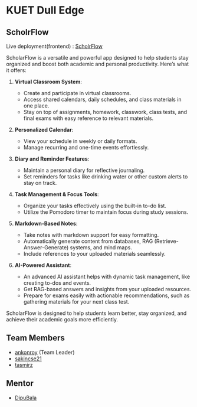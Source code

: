 # KUET Dull Edge

## ScholrFlow

Live deployment(frontend) : [ScholrFlow](https://kuet-dull-edge-test.onrender.com/)

ScholarFlow is a versatile and powerful app designed to help students stay organized and boost both academic and personal productivity. Here’s what it offers:

1. **Virtual Classroom System**:  
   - Create and participate in virtual classrooms.  
   - Access shared calendars, daily schedules, and class materials in one place.  
   - Stay on top of assignments, homework, classwork, class tests, and final exams with easy reference to relevant materials.

2. **Personalized Calendar**:  
   - View your schedule in weekly or daily formats.  
   - Manage recurring and one-time events effortlessly.

3. **Diary and Reminder Features**:  
   - Maintain a personal diary for reflective journaling.  
   - Set reminders for tasks like drinking water or other custom alerts to stay on track.

4. **Task Management & Focus Tools**:  
   - Organize your tasks effectively using the built-in to-do list.  
   - Utilize the Pomodoro timer to maintain focus during study sessions.

5. **Markdown-Based Notes**:  
   - Take notes with markdown support for easy formatting.  
   - Automatically generate content from databases, RAG (Retrieve-Answer-Generate) systems, and mind maps.  
   - Include references to your uploaded materials seamlessly.

6. **AI-Powered Assistant**:  
   - An advanced AI assistant helps with dynamic task management, like creating to-dos and events.  
   - Get RAG-based answers and insights from your uploaded resources.  
   - Prepare for exams easily with actionable recommendations, such as gathering materials for your next class test.  

ScholarFlow is designed to help students learn better, stay organized, and achieve their academic goals more efficiently.

## Team Members
- [ankonroy](https://github.com/ankonroy) (Team Leader)
- [sakincse21](https://github.com/sakincse21)
- [tasmirz](https://github.com/tasmirz)

## Mentor
- [DipuBala](https://github.com/BalaDipu)
